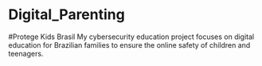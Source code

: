 # Digital_Parenting
#Protege Kids Brasil
My cybersecurity education project focuses on digital education for Brazilian families to ensure the online safety of children and teenagers.
